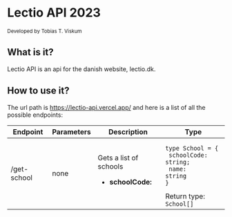# Lectio API 2023

<small>Developed by Tobias T. Viskum</small>

## What is it?

Lectio API is an api for the danish website, lectio.dk.

## How to use it?

The url path is https://lectio-api.vercel.app/ and here is a list of all the possible endpoints:

| Endpoint    | Parameters | Description                                             | Type                                                                                                             |
| ----------- | ---------- | ------------------------------------------------------- | ---------------------------------------------------------------------------------------------------------------- |
| /get-school | none       | Gets a list of schools<br><ul><li>**schoolCode:** </ul> | <pre><code>type School = {<br/> schoolCode: string; <br/> name: string<br/>}</code></pre>Return type: `School[]` |
